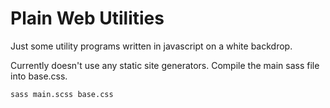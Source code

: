 # Plain Web Utilities

Just some utility programs written in javascript on a white backdrop.

Currently doesn't use any static site generators. Compile the main sass file into base.css.

`sass main.scss base.css`
